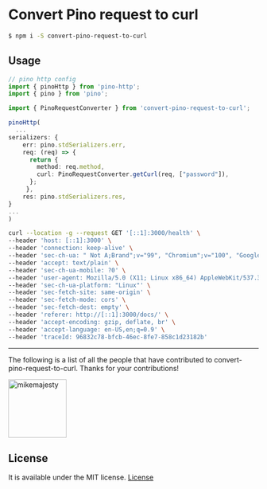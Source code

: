 # Convert Pino request to curl

```bash
$ npm i -S convert-pino-request-to-curl
```

## Usage

```ts
// pino http config
import { pinoHttp } from 'pino-http';
import { pino } from 'pino';

import { PinoRequestConverter } from 'convert-pino-request-to-curl';

pinoHttp(
  ...
serializers: {
    err: pino.stdSerializers.err,
    req: (req) => {
      return {
        method: req.method,
        curl: PinoRequestConverter.getCurl(req, ["password"]),
      };
     },
    res: pino.stdSerializers.res,
}
...
)


```


```bash
curl --location -g --request GET '[::1]:3000/health' \
--header 'host: [::1]:3000' \
--header 'connection: keep-alive' \
--header 'sec-ch-ua: " Not A;Brand";v="99", "Chromium";v="100", "Google Chrome";v="100"' \
--header 'accept: text/plain' \
--header 'sec-ch-ua-mobile: ?0' \
--header 'user-agent: Mozilla/5.0 (X11; Linux x86_64) AppleWebKit/537.36 (KHTML, like Gecko) Chrome/100.0.4896.75 Safari/537.36' \
--header 'sec-ch-ua-platform: "Linux"' \
--header 'sec-fetch-site: same-origin' \
--header 'sec-fetch-mode: cors' \
--header 'sec-fetch-dest: empty' \
--header 'referer: http://[::1]:3000/docs/' \
--header 'accept-encoding: gzip, deflate, br' \
--header 'accept-language: en-US,en;q=0.9' \
--header 'traceId: 96832c78-bfcb-46ec-8fe7-858c1d23182b'
```

---

The following is a list of all the people that have contributed to convert-pino-request-to-curl. Thanks for your contributions!

[<img alt="mikemajesty" src="https://avatars1.githubusercontent.com/u/11630212?s=460&v=4&s=117" width="117">](https://github.com/mikemajesty)

## License

It is available under the MIT license.
[License](https://opensource.org/licenses/mit-license.php)
